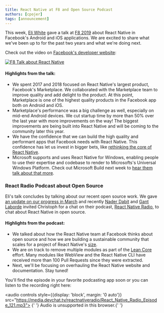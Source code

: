 ```yaml
---
title: React Native at F8 and Open Source Podcast
authors: [cpojer]
tags: [announcement]
---
```


This week, [Eli White](https://twitter.com/Eli_White) gave a talk at [F8 2019](https://developers.facebook.com/videos/2019/mobile-innovation-with-react-native-componentkit-and-litho/) about React Native in Facebook's Android and iOS applications. We are excited to share what we've been up to for the past two years and what we're doing next.

Check out the video on [Facebook's developer website](https://developers.facebook.com/videos/2019/mobile-innovation-with-react-native-componentkit-and-litho/):

<a href="https://developers.facebook.com/videos/2019/mobile-innovation-with-react-native-componentkit-and-litho/">
  <img
    src="/blog/assets/eli-at-f8.png"
    alt="F8 Talk about React Native"
  />
</a>

#### Highlights from the talk:

- We spent 2017 and 2018 focused on React Native's largest product, Facebook's Marketplace. We collaborated with the Marketplace team to improve quality and add delight to the product. At this point, Marketplace is one of the highest quality products in the Facebook app both on Android and iOS.
- Marketplace's performance was a big challenge as well, especially on mid-end Android devices. We cut startup time by more than 50% over the last year with more improvements on the way! The biggest improvements are being built into React Native and will be coming to the community later this year.
- We have the confidence that we can build the high quality and performant apps that Facebook needs with React Native. This confidence has let us invest in bigger bets, like [rethinking the core of React Native](https://www.youtube.com/watch?v=UcqRXTriUVI&app=desktop).
- Microsoft supports and uses React Native for Windows, enabling people to use their expertise and codebase to render to Microsofts's Universal Windows Platform. Check out Microsoft Build next week to [hear them talk about that more](https://mybuild.techcommunity.microsoft.com/sessions/77321).

### React Radio Podcast about Open Source

Eli's talk concludes by talking about our recent open source work. We gave [an update on our progress in March](/blog/2019/03/01/react-native-open-source-update) and recently [Nader Dabit](https://twitter.com/dabit3) and [Gant Laborde](https://twitter.com/GantLaborde) invited Christoph for a chat on their podcast, [React Native Radio](https://devchat.tv/react-native-radio/react-native-open-source-the-react-native-community-feat-christoph-nakazawa/), to chat about React Native in open source.

#### Highlights from the podcast:

- We talked about how the React Native team at Facebook thinks about open source and how we are building a sustainable community that scales for a project of React Native's [size](https://octoverse.github.com/projects#repositories).
- We are on track to remove multiple modules as part of the [Lean Core](https://github.com/facebook/react-native/issues/23313) effort. Many modules like WebView and the React Native CLI have received more than 100 Pull Requests since they were extracted.
- Next, we'll be focusing on overhauling the React Native website and documentation. Stay tuned!

You'll find the episode in your favorite podcasting app soon or you can listen to the recording right here:

<audio controls style={{display: 'block', margin: '0 auto'}} src="https://media.devchat.tv/reactnativeradio/React_Native_Radio_Episode_121.mp3"> {' '} Audio is unsupported in this browser.{' '} </audio>
